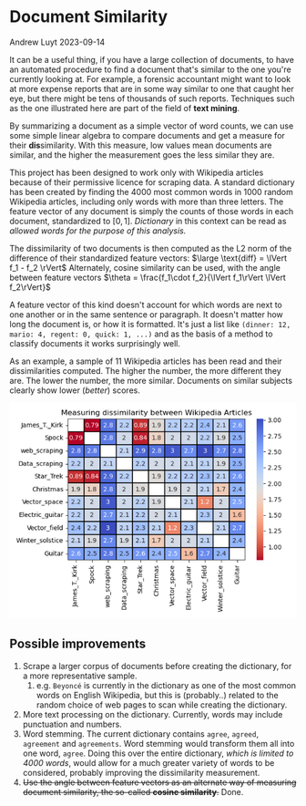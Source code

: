 Document Similarity
================
Andrew Luyt
2023-09-14

It can be a useful thing, if you have a large collection of documents,
to have an automated procedure to find a document that's similar to
the one you're currently looking at.  For example, a forensic accountant
might want to look at more expense reports that are in some way similar
to one that caught her eye, but there might be tens of thousands of such
reports. Techniques such as the one illustrated here are part of the
field of **text mining**.

By summarizing a document as a simple vector of word counts, we can use
some simple linear algebra to compare documents and get a measure for
their **dis**similarity.  With this measure, low values mean documents
are similar, and the higher the measurement goes the less similar they are.

This project has been designed to work only
with Wikipedia articles because of their permissive licence for scraping
data. A standard dictionary has been created
by finding the 4000 most common words in 1000 random Wikipedia articles,
including only words with more than three letters. The feature vector
of any document is simply the counts of those words in each document,
standardized to $[0, 1]$. *Dictionary* in this context can be read
as *allowed words for the purpose of this analysis.*

The dissimilarity of two documents is then computed as the L2 norm of the difference
of their standardized feature vectors: $\large \text{diff} = \lVert f_1 - f_2 \rVert$ 
Alternately, cosine similarity can be used, with the angle between feature vectors
$\theta = \frac{f_1\cdot f_2}{\lVert f_1\rVert \lVert f_2\rVert}$

A feature vector of this kind doesn't account for which words are next to
one another or in the same sentence or paragraph. It doesn't matter 
how long the document is, or how it is formatted. It's just a list like
`(dinner: 12, mario: 4, regent: 0, quick: 1, ...)` and as the basis of a
method to classify documents it works surprisingly well.

As an example, a sample of 11 Wikipedia articles has been read and their
dissimilarities computed.  The higher the number, the more different they
are. The lower the number, the more similar. Documents on similar subjects
clearly show lower (*better*) scores.

![Graph showing document similarity scores](document_dissim.png)

## Possible improvements

1. Scrape a larger corpus of documents before creating the dictionary, for a more representative sample.
    1. e.g. `Beyoncé` is currently in the dictionary as one of the most common words on English Wikipedia,
    but this is (probably..) related to the random choice of web pages to scan while creating the dictionary.
2. More text processing on the dictionary. Currently, words may include punctuation and numbers.
3. Word stemming. The current dictionary contains `agree`, `agreed`, `agreement` and `agreements`.
Word stemming would transform them all into one word, `agree`. Doing this over the entire dictionary, 
*which is limited to 4000 words*, would
allow for a much greater variety of words to be considered, probably improving the dissimilarity measurement.
4. ~~Use the angle between feature vectors as an alternate way of measuring document similarity, the so-called **cosine similarity**.~~ Done.
